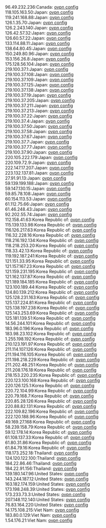 96.49.232.236:Canada: [ovpn config](vpn/96_49_232_236.ovpn)  
118.105.163.50:Japan: [ovpn config](vpn/118_105_163_50.ovpn)  
119.241.168.88:Japan: [ovpn config](vpn/119_241_168_88.ovpn)  
126.1.35.70:Japan: [ovpn config](vpn/126_1_35_70.ovpn)  
126.2.243.140:Japan: [ovpn config](vpn/126_2_243_140.ovpn)  
126.42.57.32:Japan: [ovpn config](vpn/126_42_57_32.ovpn)  
126.60.57.22:Japan: [ovpn config](vpn/126_60_57_22.ovpn)  
133.114.88.11:Japan: [ovpn config](vpn/133_114_88_11.ovpn)  
138.64.80.45:Japan: [ovpn config](vpn/138_64_80_45.ovpn)  
150.249.80.96:Japan: [ovpn config](vpn/150_249_80_96.ovpn)  
153.156.26.8:Japan: [ovpn config](vpn/153_156_26_8.ovpn)  
175.128.56.104:Japan: [ovpn config](vpn/175_128_56_104.ovpn)  
219.100.37.1:Japan: [ovpn config](vpn/219_100_37_1.ovpn)  
219.100.37.108:Japan: [ovpn config](vpn/219_100_37_108.ovpn)  
219.100.37.109:Japan: [ovpn config](vpn/219_100_37_109.ovpn)  
219.100.37.125:Japan: [ovpn config](vpn/219_100_37_125.ovpn)  
219.100.37.138:Japan: [ovpn config](vpn/219_100_37_138.ovpn)  
219.100.37.19:Japan: [ovpn config](vpn/219_100_37_19.ovpn)  
219.100.37.205:Japan: [ovpn config](vpn/219_100_37_205.ovpn)  
219.100.37.211:Japan: [ovpn config](vpn/219_100_37_211.ovpn)  
219.100.37.213:Japan: [ovpn config](vpn/219_100_37_213.ovpn)  
219.100.37.22:Japan: [ovpn config](vpn/219_100_37_22.ovpn)  
219.100.37.4:Japan: [ovpn config](vpn/219_100_37_4.ovpn)  
219.100.37.50:Japan: [ovpn config](vpn/219_100_37_50.ovpn)  
219.100.37.58:Japan: [ovpn config](vpn/219_100_37_58.ovpn)  
219.100.37.67:Japan: [ovpn config](vpn/219_100_37_67.ovpn)  
219.100.37.7:Japan: [ovpn config](vpn/219_100_37_7.ovpn)  
219.100.37.77:Japan: [ovpn config](vpn/219_100_37_77.ovpn)  
219.100.37.90:Japan: [ovpn config](vpn/219_100_37_90.ovpn)  
220.105.222.179:Japan: [ovpn config](vpn/220_105_222_179.ovpn)  
220.109.72.9:Japan: [ovpn config](vpn/220_109_72_9.ovpn)  
222.147.17.207:Japan: [ovpn config](vpn/222_147_17_207.ovpn)  
223.132.137.81:Japan: [ovpn config](vpn/223_132_137_81.ovpn)  
27.91.91.13:Japan: [ovpn config](vpn/27_91_91_13.ovpn)  
59.139.199.188:Japan: [ovpn config](vpn/59_139_199_188.ovpn)  
59.147.130.15:Japan: [ovpn config](vpn/59_147_130_15.ovpn)  
59.85.78.108:Japan: [ovpn config](vpn/59_85_78_108.ovpn)  
60.154.113.53:Japan: [ovpn config](vpn/60_154_113_53.ovpn)  
61.112.75.66:Japan: [ovpn config](vpn/61_112_75_66.ovpn)  
61.46.248.43:Japan: [ovpn config](vpn/61_46_248_43.ovpn)  
92.202.55.74:Japan: [ovpn config](vpn/92_202_55_74.ovpn)  
112.158.41.63:Korea Republic of: [ovpn config](vpn/112_158_41_63.ovpn)  
115.139.133.98:Korea Republic of: [ovpn config](vpn/115_139_133_98.ovpn)  
116.126.217.63:Korea Republic of: [ovpn config](vpn/116_126_217_63.ovpn)  
116.32.228.16:Korea Republic of: [ovpn config](vpn/116_32_228_16.ovpn)  
118.216.192.134:Korea Republic of: [ovpn config](vpn/118_216_192_134.ovpn)  
118.218.253.20:Korea Republic of: [ovpn config](vpn/118_218_253_20.ovpn)  
118.33.42.13:Korea Republic of: [ovpn config](vpn/118_33_42_13.ovpn)  
119.192.187.241:Korea Republic of: [ovpn config](vpn/119_192_187_241.ovpn)  
121.151.33.95:Korea Republic of: [ovpn config](vpn/121_151_33_95.ovpn)  
121.157.167.23:Korea Republic of: [ovpn config](vpn/121_157_167_23.ovpn)  
121.159.231.195:Korea Republic of: [ovpn config](vpn/121_159_231_195.ovpn)  
121.162.137.87:Korea Republic of: [ovpn config](vpn/121_162_137_87.ovpn)  
121.189.184.185:Korea Republic of: [ovpn config](vpn/121_189_184_185.ovpn)  
123.100.189.44:Korea Republic of: [ovpn config](vpn/123_100_189_44.ovpn)  
124.80.139.212:Korea Republic of: [ovpn config](vpn/124_80_139_212.ovpn)  
125.128.231.163:Korea Republic of: [ovpn config](vpn/125_128_231_163.ovpn)  
125.137.224.81:Korea Republic of: [ovpn config](vpn/125_137_224_81.ovpn)  
125.138.197.238:Korea Republic of: [ovpn config](vpn/125_138_197_238.ovpn)  
125.143.253.69:Korea Republic of: [ovpn config](vpn/125_143_253_69.ovpn)  
125.181.139.51:Korea Republic of: [ovpn config](vpn/125_181_139_51.ovpn)  
14.56.244.101:Korea Republic of: [ovpn config](vpn/14_56_244_101.ovpn)  
183.96.0.196:Korea Republic of: [ovpn config](vpn/183_96_0_196.ovpn)  
183.98.23.102:Korea Republic of: [ovpn config](vpn/183_98_23_102.ovpn)  
1.255.198.192:Korea Republic of: [ovpn config](vpn/1_255_198_192.ovpn)  
210.123.191.97:Korea Republic of: [ovpn config](vpn/210_123_191_97.ovpn)  
211.114.107.126:Korea Republic of: [ovpn config](vpn/211_114_107_126.ovpn)  
211.194.116.105:Korea Republic of: [ovpn config](vpn/211_194_116_105.ovpn)  
211.198.218.229:Korea Republic of: [ovpn config](vpn/211_198_218_229.ovpn)  
211.202.48.251:Korea Republic of: [ovpn config](vpn/211_202_48_251.ovpn)  
211.208.176.18:Korea Republic of: [ovpn config](vpn/211_208_176_18.ovpn)  
218.153.220.235:Korea Republic of: [ovpn config](vpn/218_153_220_235.ovpn)  
220.123.100.168:Korea Republic of: [ovpn config](vpn/220_123_100_168.ovpn)  
220.126.125.1:Korea Republic of: [ovpn config](vpn/220_126_125_1.ovpn)  
220.72.104.99:Korea Republic of: [ovpn config](vpn/220_72_104_99.ovpn)  
220.79.168.7:Korea Republic of: [ovpn config](vpn/220_79_168_7.ovpn)  
220.85.28.126:Korea Republic of: [ovpn config](vpn/220_85_28_126.ovpn)  
220.88.82.131:Korea Republic of: [ovpn config](vpn/220_88_82_131.ovpn)  
222.109.82.196:Korea Republic of: [ovpn config](vpn/222_109_82_196.ovpn)  
222.120.188.96:Korea Republic of: [ovpn config](vpn/222_120_188_96.ovpn)  
49.169.27.168:Korea Republic of: [ovpn config](vpn/49_169_27_168.ovpn)  
58.239.158.79:Korea Republic of: [ovpn config](vpn/58_239_158_79.ovpn)  
59.12.178.14:Korea Republic of: [ovpn config](vpn/59_12_178_14.ovpn)  
61.108.137.33:Korea Republic of: [ovpn config](vpn/61_108_137_33.ovpn)  
61.80.31.86:Korea Republic of: [ovpn config](vpn/61_80_31_86.ovpn)  
61.84.79.16:Korea Republic of: [ovpn config](vpn/61_84_79_16.ovpn)  
118.173.252.18:Thailand: [ovpn config](vpn/118_173_252_18.ovpn)  
124.120.122.100:Thailand: [ovpn config](vpn/124_120_122_100.ovpn)  
184.22.86.46:Thailand: [ovpn config](vpn/184_22_86_46.ovpn)  
184.22.91.156:Thailand: [ovpn config](vpn/184_22_91_156.ovpn)  
139.180.147.96:United States: [ovpn config](vpn/139_180_147_96.ovpn)  
143.244.187.12:United States: [ovpn config](vpn/143_244_187_12.ovpn)  
163.182.174.159:United States: [ovpn config](vpn/163_182_174_159.ovpn)  
173.198.248.39:United States: [ovpn config](vpn/173_198_248_39.ovpn)  
173.233.73.3:United States: [ovpn config](vpn/173_233_73_3.ovpn)  
207.148.112.140:United States: [ovpn config](vpn/207_148_112_140.ovpn)  
76.83.164.220:United States: [ovpn config](vpn/76_83_164_220.ovpn)  
14.175.108.215:Viet Nam: [ovpn config](vpn/14_175_108_215.ovpn)  
183.80.0.129:Viet Nam: [ovpn config](vpn/183_80_0_129.ovpn)  
1.54.176.21:Viet Nam: [ovpn config](vpn/1_54_176_21.ovpn)  
